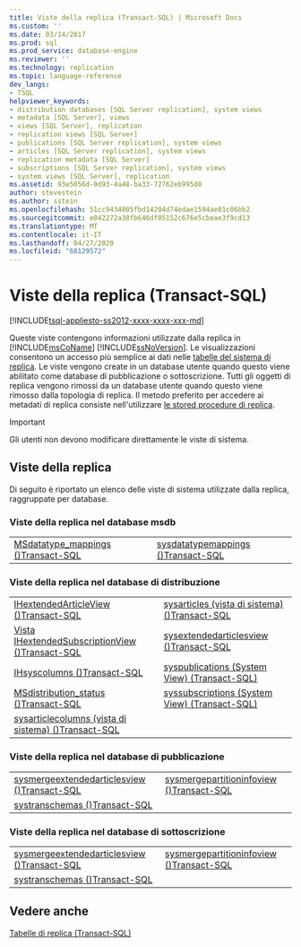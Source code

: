 ```yaml
---
title: Viste della replica (Transact-SQL) | Microsoft Docs
ms.custom: ''
ms.date: 03/14/2017
ms.prod: sql
ms.prod_service: database-engine
ms.reviewer: ''
ms.technology: replication
ms.topic: language-reference
dev_langs:
- TSQL
helpviewer_keywords:
- distribution databases [SQL Server replication], system views
- metadata [SQL Server], views
- views [SQL Server], replication
- replication views [SQL Server]
- publications [SQL Server replication], system views
- articles [SQL Server replication], system views
- replication metadata [SQL Server]
- subscriptions [SQL Server replication], system views
- system views [SQL Server], replication
ms.assetid: 93e5056d-0d93-4a48-ba33-72762eb995d8
author: stevestein
ms.author: sstein
ms.openlocfilehash: 51cc9434805fbd14204d74edae1594ae01c06bb2
ms.sourcegitcommit: e042272a38fb646df05152c676e5cbeae3f9cd13
ms.translationtype: MT
ms.contentlocale: it-IT
ms.lasthandoff: 04/27/2020
ms.locfileid: "68129572"
---
```

# <a name="replication-views-transact-sql"></a>Viste della replica (Transact-SQL)
[!INCLUDE[tsql-appliesto-ss2012-xxxx-xxxx-xxx-md](../../includes/tsql-appliesto-ss2012-xxxx-xxxx-xxx-md.md)]

  Queste viste contengono informazioni utilizzate dalla replica in [!INCLUDE[msCoName](../../includes/msconame-md.md)] [!INCLUDE[ssNoVersion](../../includes/ssnoversion-md.md)]. Le visualizzazioni consentono un accesso più semplice ai dati nelle [tabelle del sistema di replica](../../relational-databases/system-tables/replication-tables-transact-sql.md). Le viste vengono create in un database utente quando questo viene abilitato come database di pubblicazione o sottoscrizione. Tutti gli oggetti di replica vengono rimossi da un database utente quando questo viene rimosso dalla topologia di replica. Il metodo preferito per accedere ai metadati di replica consiste nell'utilizzare [le stored procedure di replica](../../relational-databases/system-stored-procedures/replication-stored-procedures-transact-sql.md).  
  
> [!IMPORTANT]  
>  Gli utenti non devono modificare direttamente le viste di sistema.  
  
## <a name="replication-views"></a>Viste della replica  
 Di seguito è riportato un elenco delle viste di sistema utilizzate dalla replica, raggruppate per database.  
  
### <a name="replication-views-in-the-msdb-database"></a>Viste della replica nel database msdb  
  
|||  
|-|-|  
|[MSdatatype_mappings &#40;&#41;Transact-SQL](../../relational-databases/system-views/msdatatype-mappings-transact-sql.md)|[sysdatatypemappings &#40;&#41;Transact-SQL](../../relational-databases/system-views/sysdatatypemappings-transact-sql.md)|  
  
### <a name="replication-views-in-the-distribution-database"></a>Viste della replica nel database di distribuzione  
  
|||  
|-|-|  
|[IHextendedArticleView &#40;&#41;Transact-SQL](../../relational-databases/system-views/ihextendedarticleview-transact-sql.md)|[sysarticles &#40;vista di sistema&#41; &#40;&#41;Transact-SQL](../../relational-databases/system-views/sysarticles-system-view-transact-sql.md)|  
|[Vista IHextendedSubscriptionView &#40;&#41;Transact-SQL](../../relational-databases/system-views/ihextendedsubscriptionview-transact-sql.md)|[sysextendedarticlesview &#40;&#41;Transact-SQL](../../relational-databases/system-views/sysextendedarticlesview-transact-sql.md)|  
|[IHsyscolumns &#40;&#41;Transact-SQL](../../relational-databases/system-views/ihsyscolumns-transact-sql.md)|[syspublications &#40;System View&#41; &#40;Transact-SQL&#41;](../../relational-databases/system-views/syspublications-system-view-transact-sql.md)|  
|[MSdistribution_status &#40;&#41;Transact-SQL](../../relational-databases/system-views/msdistribution-status-transact-sql.md)|[syssubscriptions &#40;System View&#41; &#40;Transact-SQL&#41;](../../relational-databases/system-views/syssubscriptions-system-view-transact-sql.md)|  
|[sysarticlecolumns &#40;vista di sistema&#41; &#40;&#41;Transact-SQL](../../relational-databases/system-views/sysarticlecolumns-system-view-transact-sql.md)||  
  
### <a name="replication-views-in-the-publication-database"></a>Viste della replica nel database di pubblicazione  
  
|||  
|-|-|  
|[sysmergeextendedarticlesview &#40;&#41;Transact-SQL](../../relational-databases/system-views/sysmergeextendedarticlesview-transact-sql.md)|[sysmergepartitioninfoview &#40;&#41;Transact-SQL](../../relational-databases/system-views/sysmergepartitioninfoview-transact-sql.md)|  
|[systranschemas &#40;&#41;Transact-SQL](../../relational-databases/system-views/systranschemas-transact-sql.md)||  
  
### <a name="replication-views-in-the-subscription-database"></a>Viste della replica nel database di sottoscrizione  
  
|||  
|-|-|  
|[sysmergeextendedarticlesview &#40;&#41;Transact-SQL](../../relational-databases/system-views/sysmergeextendedarticlesview-transact-sql.md)|[sysmergepartitioninfoview &#40;&#41;Transact-SQL](../../relational-databases/system-views/sysmergepartitioninfoview-transact-sql.md)|  
|[systranschemas &#40;&#41;Transact-SQL](../../relational-databases/system-views/systranschemas-transact-sql.md)||  
  
## <a name="see-also"></a>Vedere anche  
 [Tabelle di replica &#40;Transact-SQL&#41;](../../relational-databases/system-tables/replication-tables-transact-sql.md)  
  
  
